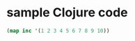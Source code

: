 <link rel="stylesheet" type="text/css" href="https://storage.googleapis.com/app.klipse.tech/css/codemirror.css" />

# sample Clojure code

``` clj
(map inc '(1 2 3 4 5 6 7 8 9 10))
```

<script type="text/javascript">window.klipse_settings = {selector: '.language-clj'};</script>
<script src="https://storage.googleapis.com/app.klipse.tech/plugin/js/klipse_plugin.js"></script>
